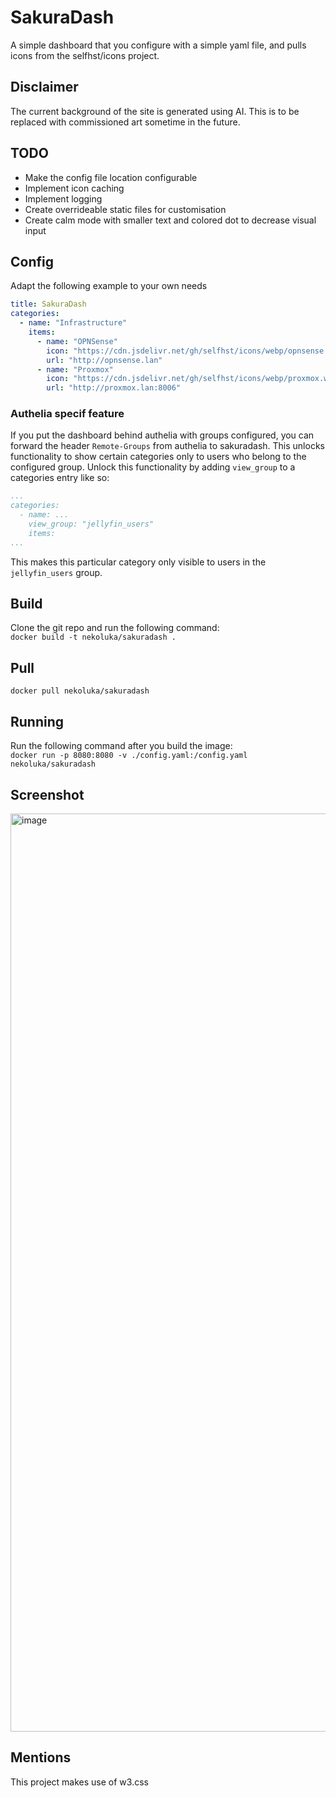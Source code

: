# SakuraDash
A simple dashboard that you configure with a simple yaml file, and pulls icons from the selfhst/icons project.

## Disclaimer
The current background of the site is generated using AI. 
This is to be replaced with commissioned art sometime in the future.

## TODO
- Make the config file location configurable
- Implement icon caching
- Implement logging
- Create overrideable static files for customisation
- Create calm mode with smaller text and colored dot to decrease visual input

## Config
Adapt the following example to your own needs
```yaml
title: SakuraDash
categories:
  - name: "Infrastructure"
    items:
      - name: "OPNSense"
        icon: "https://cdn.jsdelivr.net/gh/selfhst/icons/webp/opnsense.webp"
        url: "http://opnsense.lan"
      - name: "Proxmox"
        icon: "https://cdn.jsdelivr.net/gh/selfhst/icons/webp/proxmox.webp"
        url: "http://proxmox.lan:8006"
```
### Authelia specif feature
If you put the dashboard behind authelia with groups configured,
you can forward the header `Remote-Groups` from authelia to sakuradash.
This unlocks functionality to show certain categories only to users who belong to the configured group.
Unlock this functionality by adding `view_group` to a categories entry like so:
```yaml
...
categories:
  - name: ...
    view_group: "jellyfin_users"
    items:
...
```
This makes this particular category only visible to users in the `jellyfin_users` group.

## Build
Clone the git repo and run the following command:  
`docker build -t nekoluka/sakuradash .`

## Pull
`docker pull nekoluka/sakuradash`

## Running
Run the following command after you build the image:  
`docker run -p 8080:8080 -v ./config.yaml:/config.yaml nekoluka/sakuradash`

## Screenshot
<img width="1469" alt="image" src="https://github.com/user-attachments/assets/453caf90-ca54-4fad-896e-d002c0b66460" />


## Mentions
This project makes use of w3.css
